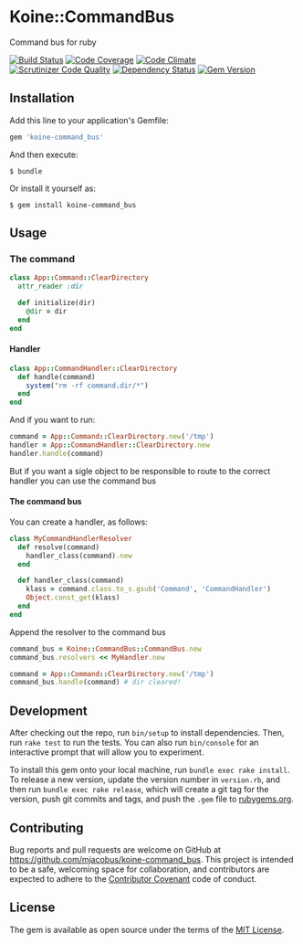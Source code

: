 # Koine::CommandBus

Command bus for ruby

[![Build Status](https://travis-ci.org/mjacobus/koine-command-bus.svg)](https://travis-ci.org/mjacobus/koine-command-bus)
[![Code Coverage](https://scrutinizer-ci.com/g/mjacobus/koine-command-bus/badges/coverage.png?b=master)](https://scrutinizer-ci.com/g/mjacobus/koine-command-bus/?branch=master)
[![Code Climate](https://codeclimate.com/github/mjacobus/koine-command-bus/badges/gpa.svg)](https://codeclimate.com/github/mjacobus/koine-command-bus)
[![Scrutinizer Code Quality](https://scrutinizer-ci.com/g/mjacobus/koine-command-bus/badges/quality-score.png?b=master)](https://scrutinizer-ci.com/g/mjacobus/koine-command-bus/?branch=master)
[![Dependency Status](https://gemnasium.com/mjacobus/koine-command-bus.svg)](https://gemnasium.com/mjacobus/koine-command-bus)
[![Gem Version](https://badge.fury.io/rb/koine-command_bus.svg)](https://badge.fury.io/rb/koine-command_bus)

## Installation

Add this line to your application's Gemfile:

```ruby
gem 'koine-command_bus'
```

And then execute:

    $ bundle

Or install it yourself as:

    $ gem install koine-command_bus

## Usage

### The command

```ruby
class App::Command::ClearDirectory
  attr_reader :dir

  def initialize(dir)
    @dir = dir
  end
end
```
#### Handler

```ruby
class App::CommandHandler::ClearDirectory
  def handle(command)
    system("rm -rf command.dir/*")
  end
end
```

And if you want to run:

```ruby
command = App::Command::ClearDirectory.new('/tmp')
handler = App::CommandHandler::ClearDirectory.new
handler.handle(command)
```

But if you want a sigle object to be responsible to route to the correct handler
you can use the command bus

#### The command bus

You can create a handler, as follows:

```ruby
class MyCommandHandlerResolver
  def resolve(command)
    handler_class(command).new
  end

  def handler_class(command)
    klass = command.class.to_s.gsub('Command', 'CommandHandler')
    Object.const_get(klass)
  end
end
```

Append the resolver to the command bus

```ruby
command_bus = Koine::CommandBus::CommandBus.new
command_bus.resolvers << MyHandler.new

command = App::Command::ClearDirectory.new('/tmp')
command_bus.handle(command) # dir cleared!
```

## Development

After checking out the repo, run `bin/setup` to install dependencies. Then, run `rake test` to run the tests. You can also run `bin/console` for an interactive prompt that will allow you to experiment.

To install this gem onto your local machine, run `bundle exec rake install`. To release a new version, update the version number in `version.rb`, and then run `bundle exec rake release`, which will create a git tag for the version, push git commits and tags, and push the `.gem` file to [rubygems.org](https://rubygems.org).

## Contributing

Bug reports and pull requests are welcome on GitHub at https://github.com/mjacobus/koine-command_bus. This project is intended to be a safe, welcoming space for collaboration, and contributors are expected to adhere to the [Contributor Covenant](contributor-covenant.org) code of conduct.


## License

The gem is available as open source under the terms of the [MIT License](http://opensource.org/licenses/MIT).

